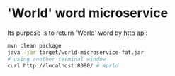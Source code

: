 # 'World' word microservice

Its purpose is to return 'World' word by http api:
```bash
mvn clean package
java -jar target/world-microservice-fat.jar
# using another terminal window
curl http://localhost:8080/ # World
```